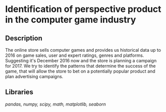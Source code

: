 # Identification of perspective product in the computer game industry


## Description
The online store sells computer games and provides us historical data up to 2016 on game sales, user and expert ratings, genres and platforms. Suggesting it's December 2016 now and the store is planning a campaign for 2017. We try to identify the patterns that determine the success of the game, that will allow the store  to bet on a potentially popular product and plan advertising campaigns.

## Libraries
*pandas, numpy, scipy, math, matplotlib, seaborn*
